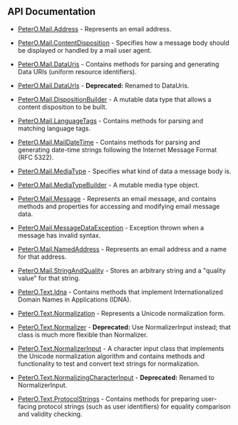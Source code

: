 ## API Documentation

 * [PeterO.Mail.Address](PeterO.Mail.Address.md) - Represents an email address.

 * [PeterO.Mail.ContentDisposition](PeterO.Mail.ContentDisposition.md) - Specifies how a message body should be displayed or handled by a mail user agent.

 * [PeterO.Mail.DataUris](PeterO.Mail.DataUris.md) - Contains methods for parsing and generating Data URIs (uniform resource identifiers).

 * [PeterO.Mail.DataUrls](PeterO.Mail.DataUrls.md) - <b>Deprecated:</b> Renamed to DataUris.

 * [PeterO.Mail.DispositionBuilder](PeterO.Mail.DispositionBuilder.md) - A mutable data type that allows a content disposition to be built.

 * [PeterO.Mail.LanguageTags](PeterO.Mail.LanguageTags.md) - Contains methods for parsing and matching language tags.

 * [PeterO.Mail.MailDateTime](PeterO.Mail.MailDateTime.md) - Contains methods for parsing and generating date-time strings following the Internet Message Format (RFC 5322).

 * [PeterO.Mail.MediaType](PeterO.Mail.MediaType.md) - Specifies what kind of data a message body is.

 * [PeterO.Mail.MediaTypeBuilder](PeterO.Mail.MediaTypeBuilder.md) - A mutable media type object.

 * [PeterO.Mail.Message](PeterO.Mail.Message.md) - Represents an email message, and contains methods and properties for accessing and modifying email message data.

 * [PeterO.Mail.MessageDataException](PeterO.Mail.MessageDataException.md) - Exception thrown when a message has invalid syntax.

 * [PeterO.Mail.NamedAddress](PeterO.Mail.NamedAddress.md) - Represents an email address and a name for that address.

 * [PeterO.Mail.StringAndQuality](PeterO.Mail.StringAndQuality.md) - Stores an arbitrary string and a "quality value" for that string.

 * [PeterO.Text.Idna](PeterO.Text.Idna.md) - Contains methods that implement Internationalized Domain Names in Applications (IDNA).

 * [PeterO.Text.Normalization](PeterO.Text.Normalization.md) - Represents a Unicode normalization form.

 * [PeterO.Text.Normalizer](PeterO.Text.Normalizer.md) - <b>Deprecated:</b> Use NormalizerInput instead; that class is much more flexible than Normalizer.

 * [PeterO.Text.NormalizerInput](PeterO.Text.NormalizerInput.md) - A character input class that implements the Unicode normalization algorithm and contains methods and functionality to test and convert text strings for normalization.

 * [PeterO.Text.NormalizingCharacterInput](PeterO.Text.NormalizingCharacterInput.md) - <b>Deprecated:</b> Renamed to NormalizerInput.

 * [PeterO.Text.ProtocolStrings](PeterO.Text.ProtocolStrings.md) - Contains methods for preparing user-facing protocol strings (such as user identifiers) for equality comparison and validity checking.

